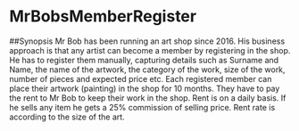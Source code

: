 # MrBobsMemberRegister

##Synopsis
Mr Bob has been running an art shop since 2016. His business approach is that any artist can become 
a member by registering in the shop. He has to register them manually, capturing details such as 
Surname and Name, the name of the artwork, the category of the work, size of the work, number 
of pieces and expected price etc. Each registered member can place their artwork (painting) in the 
shop for 10 months. They have to pay the rent to Mr Bob to keep their work in the shop. Rent is on 
a daily basis. If he sells any item he gets a 25% commission of selling price. Rent rate is according to 
the size of the art.
